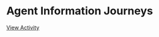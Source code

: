 # Agent Information Journeys

[View Activity](https://pair-code.github.io/datacardsplaybook/activities/agent-information-journeys)

